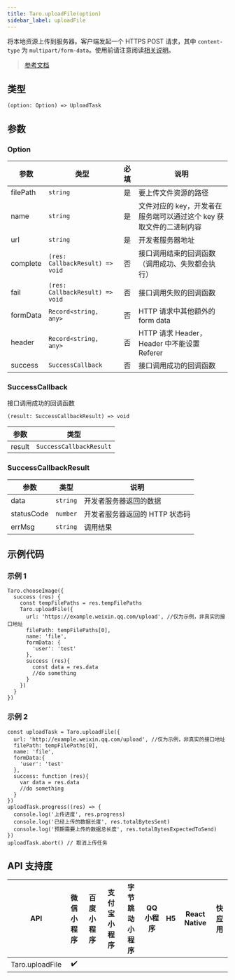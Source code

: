 ```yaml
---
title: Taro.uploadFile(option)
sidebar_label: uploadFile
---
```


将本地资源上传到服务器。客户端发起一个 HTTPS POST 请求，其中 `content-type` 为 `multipart/form-data`。使用前请注意阅读[相关说明](https://developers.weixin.qq.com/miniprogram/dev/framework/ability/network.html)。

> [参考文档](https://developers.weixin.qq.com/miniprogram/dev/api/network/upload/wx.uploadFile.html)

## 类型

```tsx
(option: Option) => UploadTask
```

## 参数

### Option

| 参数 | 类型 | 必填 | 说明 |
| --- | --- | :---: | --- |
| filePath | `string` | 是 | 要上传文件资源的路径 |
| name | `string` | 是 | 文件对应的 key，开发者在服务端可以通过这个 key 获取文件的二进制内容 |
| url | `string` | 是 | 开发者服务器地址 |
| complete | `(res: CallbackResult) => void` | 否 | 接口调用结束的回调函数（调用成功、失败都会执行） |
| fail | `(res: CallbackResult) => void` | 否 | 接口调用失败的回调函数 |
| formData | `Record<string, any>` | 否 | HTTP 请求中其他额外的 form data |
| header | `Record<string, any>` | 否 | HTTP 请求 Header，Header 中不能设置 Referer |
| success | `SuccessCallback` | 否 | 接口调用成功的回调函数 |

### SuccessCallback

接口调用成功的回调函数

```tsx
(result: SuccessCallbackResult) => void
```

| 参数 | 类型 |
| --- | --- |
| result | `SuccessCallbackResult` |

### SuccessCallbackResult

| 参数 | 类型 | 说明 |
| --- | --- | --- |
| data | `string` | 开发者服务器返回的数据 |
| statusCode | `number` | 开发者服务器返回的 HTTP 状态码 |
| errMsg | `string` | 调用结果 |

## 示例代码

### 示例 1

```tsx
Taro.chooseImage({
  success (res) {
    const tempFilePaths = res.tempFilePaths
    Taro.uploadFile({
      url: 'https://example.weixin.qq.com/upload', //仅为示例，非真实的接口地址
      filePath: tempFilePaths[0],
      name: 'file',
      formData: {
        'user': 'test'
      },
      success (res){
        const data = res.data
        //do something
      }
    })
  }
})
```

### 示例 2

```tsx
const uploadTask = Taro.uploadFile({
  url: 'http://example.weixin.qq.com/upload', //仅为示例，非真实的接口地址
  filePath: tempFilePaths[0],
  name: 'file',
  formData:{
    'user': 'test'
  },
  success: function (res){
    var data = res.data
    //do something
  }
})
uploadTask.progress((res) => {
  console.log('上传进度', res.progress)
  console.log('已经上传的数据长度', res.totalBytesSent)
  console.log('预期需要上传的数据总长度', res.totalBytesExpectedToSend)
})
uploadTask.abort() // 取消上传任务
```

## API 支持度

| API | 微信小程序 | 百度小程序 | 支付宝小程序 | 字节跳动小程序 | QQ 小程序 | H5 | React Native | 快应用 |
| :---: | :---: | :---: | :---: | :---: | :---: | :---: | :---: | :---: |
| Taro.uploadFile | ✔️ |  |  |  |  |  |  |  |
